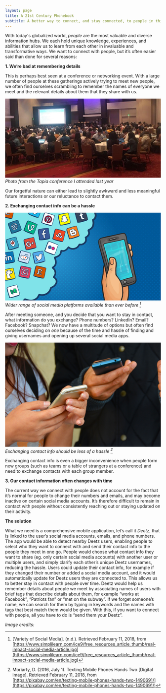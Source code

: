 ```yaml
---
layout: page
title: A 21st Century Phonebook
subtitle: A better way to connect, and stay connected, to people in this digital age
---
```

With today's globalized world, _people_ are the most valuable and diverse information hubs. We each hold unique knowledge, experiences, and abilities that allow us to learn from each other in invaluable and transformative ways. We want to connect with people, but it’s often easier said than done for several reasons:


**1. We’re bad at remembering details**


This is perhaps best seen at a conference or networking event. With a large number of people at these gatherings actively trying to meet new people, we often find ourselves scrambling to remember the names of everyone we meet and the relevant details about them that they share with us.

![Tapia conference](/img/tapia.jpg) *Photo from the Tapia conference I attended last year*


Our forgetful nature can either lead to slightly awkward and less meaningful future interactions or our reluctance to contact them. 


**2. Exchanging contact info can be a hassle**


![Social Media](/img/socialmedia.jpg) *Wider range of social media platforms available than ever before [^1]*

After meeting someone, and you decide that you want to stay in contact, what information do you exchange? Phone numbers? LinkedIn?  Email? Facebook? Snapchat? We now have a multitude of options but often find ourselves deciding on _one_ because of the time and hassle of finding and giving usernames and opening up several social media apps. 


![People exchanging contact info](/img/exchangenums.jpeg) *Exchanging contact info should be less of a hassle [^2]*


Exchanging contact info is even a bigger inconvenience when people form new groups (such as teams or a table of strangers at a conference) and need to exchange contacts with each group member. 


**3. Our contact information often changes with time**


The current way we connect with people does not account for the fact that it’s normal for people to change their numbers and emails, and may become inactive on certain social media accounts. It’s therefore difficult to remain in contact with people without consistently reaching out or staying updated on their activity. 


**The solution**


What we need is a comprehensive mobile application, let’s call it _Deetz_, that is linked to the user’s social media accounts, emails, and phone numbers. The app would be able to detect nearby Deetz users, enabling people to select who they want to connect with and send their contact info to the people they meet in one go. People would choose what contact info they want to share (eg. only certain social media accounts) with another user or multiple users, and simply clarify each other’s unique Deetz usernames, reducing the hassle. Users could update their contact info, for example if they changed their number or added a social media account, and it would automatically update for Deetz users they are connected to. This allows us to better stay in contact with people over time. Deetz would help us remember details about people we meet by associating names of users with brief tags that describe details about them, for example “works at Facebook”, “Patriots fan” or “met on the subway”. If we forget someone’s name, we can search for them by typing in keywords and the names with tags that best match them would be given. With this, if you want to connect with people, all you have to do is “send them your Deetz”.

_Image credits:_

[^1]: [Variety of Social Media]. (n.d.). Retrieved February 11, 2018, from [https://www.simplilearn.com/ice9/free_resources_article_thumb/real-impact-social-media-article.jpg](https://www.simplilearn.com/ice9/free_resources_article_thumb/real-impact-social-media-article.jpg)

[^2]: Moriarty, D. (2016, July 1). Texting Mobile Phones Hands Two [Digital image]. Retrieved February 11, 2018, from [https://pixabay.com/en/texting-mobile-phones-hands-two-1490691/](https://pixabay.com/en/texting-mobile-phones-hands-two-1490691/)

